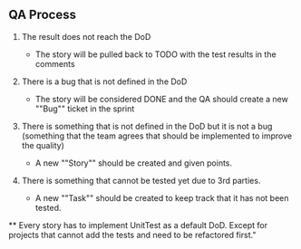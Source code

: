 ## QA Process

1. The result does not reach the DoD
   - The story will be pulled back to TODO with the test results in the comments

2. There is a bug that is not defined in the DoD
   - The story will be considered DONE and the QA should create a new ""Bug"" ticket in the sprint

3. There is something that is not defined in the DoD but it is not a bug (something that the team agrees that should be implemented to improve the quality)
   - A new ""Story"" should be created and given points.

4. There is something that cannot be tested yet due to 3rd parties.
   - A new ""Task"" should be created to keep track that it has not been tested.

** Every story has to implement UnitTest as a default DoD. Except for projects that cannot add the tests and need to be refactored first."

